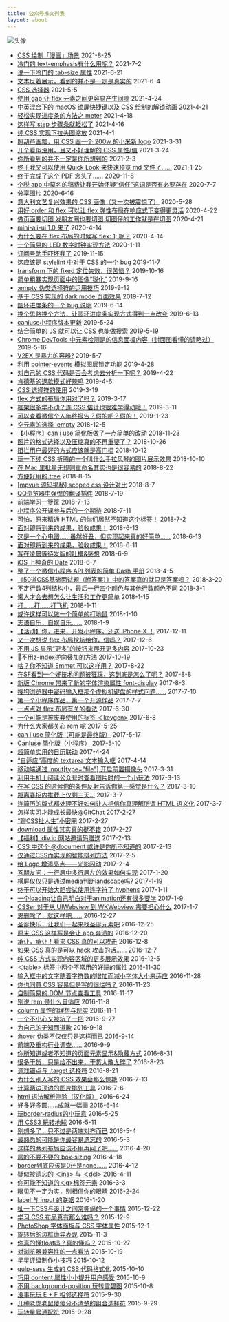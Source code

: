 ```yaml
---
title: 公众号推文列表
layout: about
---
```


![头像](./assets/mpWeiXin.png)

* [CSS 绘制「漫画」场景](https://mp.weixin.qq.com/s/Z947tO_hDfZMjIaJ2ERzZg) 2021-8-25
* [冷门的 text-emphasis有什么用呢？](https://mp.weixin.qq.com/s/OJC-CzSPcZbPST0SE_pafQ) 2021-7-2
* [说一下冷门的 tab-size 属性](https://mp.weixin.qq.com/s/EROPt4TIuJz4ifkkoNdgqA) 2021-6-21
* [文本反着展示，看到的并不是一定是真实的](https://mp.weixin.qq.com/s/Uew-qxHYmnB08-aEmACRbw) 2021-6-4
* [CSS 选择器](http://mp.weixin.qq.com/s?__biz=MzI1MTA2MDcyOQ==&mid=2649568194&idx=1&sn=142a6fb28e3d3cf992108174f289bd76&chksm=f1e15b54c696d2426dfad725d5538785ac7b4f1dafbef6980ec0499f8dace9d54bb48fc9976b#rd) 2021-5-5
* [使用 gap 让 flex 元素之间更容易产生间隙](http://mp.weixin.qq.com/s?__biz=MzI1MTA2MDcyOQ==&mid=2649568166&idx=1&sn=0c5daaf51ebf79ffacaccdffef57319e&chksm=f1e15b30c696d2262d132fb2cc4975b45d121b3b6525f8a00742771cd4edf07cc4779127be05#rd) 2021-4-24
* [中英混合下的 macOS 锁屏快捷键以及 CSS 绘制的解锁动画](http://mp.weixin.qq.com/s?__biz=MzI1MTA2MDcyOQ==&mid=2649568155&idx=1&sn=2fb43cef325725a06471bbe5cc23840c&chksm=f1e15b0dc696d21ba0c213aa08c4b05358b03c3c06efe435f53a47df8c77e719422978964e1d#rd) 2021-4-21
* [轻松实现进度条的方法之 meter](http://mp.weixin.qq.com/s?__biz=MzI1MTA2MDcyOQ==&mid=2649568146&idx=1&sn=5d9a098c2f00d55c757aa7222cc79c49&chksm=f1e15b04c696d21251a65136ac317b9f4b27b1c4f168e3127f563247984966b842f259e19b4d#rd) 2021-4-18
* [这样写 step 步骤条就轻松了](http://mp.weixin.qq.com/s?__biz=MzI1MTA2MDcyOQ==&mid=2649568133&idx=1&sn=f4d21844f5ddedaba8de9afe0e8c5d63&chksm=f1e15b13c696d205c2d2f4436837b45f89fa59d0cad1006a1194efabf29cca3bd80637b7d7ae#rd) 2021-4-16
* [纯 CSS 实现下拉头图缩放](http://mp.weixin.qq.com/s?__biz=MzI1MTA2MDcyOQ==&mid=2649568122&idx=1&sn=d01435f06afd78964277c0def1956861&chksm=f1e15becc696d2fac192343b2c8326905d98646e32237601f370e3bf6753c944906a8ff1782e#rd) 2021-4-1
* [照葫芦画瓢，用 CSS 画一个 200w 的小米新 logo](http://mp.weixin.qq.com/s?__biz=MzI1MTA2MDcyOQ==&mid=2649568112&idx=1&sn=7ab97018c0085c7dcc89e0e279a953bb&chksm=f1e15be6c696d2f022c927ff843e910e28ea3c9f372422e84614fe9ac5866849cd84cc0bef23#rd) 2021-3-31
* [几个看似没用，且又不好理解的 CSS 属性/值](http://mp.weixin.qq.com/s?__biz=MzI1MTA2MDcyOQ==&mid=2649568106&idx=1&sn=c31f1fd47d3adfacf9c43bf539d74a64&chksm=f1e15bfcc696d2eafec5240b0914edbec685b04527944a4926762a1bf4bc71118212e60e168e#rd) 2021-3-24
* [你所看到的并不一定是你所想到的](http://mp.weixin.qq.com/s?__biz=MzI1MTA2MDcyOQ==&mid=2649568065&idx=1&sn=1de2e23dea90e45326f507687348487a&chksm=f1e15bd7c696d2c1ba15c8f8c14b33b36797c85dd313115f217ee26f70389bf216ab3471b92e#rd) 2021-2-3
* [终于我又可以使用 Quick Look 来快速预览 md 文件了……](http://mp.weixin.qq.com/s?__biz=MzI1MTA2MDcyOQ==&mid=2649568058&idx=1&sn=3f6bbc91b95bc9bdc343b2c86760821d&chksm=f1e15bacc696d2bad87ab3852ec5926f543fc2dd3a3834164fca6d7e086d7fcccb08d7f37524#rd) 2021-1-25
* [终于完成了这个 PDF 念头了……](http://mp.weixin.qq.com/s?__biz=MzI1MTA2MDcyOQ==&mid=2649568043&idx=1&sn=e8fe457a119df453f1cbd0f06f8360cd&chksm=f1e15bbdc696d2ab2afc08dd6ac879377aff1dead90d2fb36850297b10c63d19e6988a5e1df9#rd) 2020-11-8
* [个税 app 中莫名的稿费让我开始怀疑“信任”这词是否有必要存在](http://mp.weixin.qq.com/s?__biz=MzI1MTA2MDcyOQ==&mid=2649568036&idx=1&sn=8a697bba5265571209d24d605d2f64b9&chksm=f1e15bb2c696d2a40250f9d7d187cbf7d7efb80e7010d412a0ee855ded71c548c495ec515d6d#rd) 2020-7-7
* [分享图片](http://mp.weixin.qq.com/s?__biz=MzI1MTA2MDcyOQ==&mid=2649567989&idx=1&sn=207874020a507edcd69ccc683107f715&chksm=f1e15a63c696d37522ffa97eda1370faccfe8109a931bae84fa9df0aa3ccd3dc75cf568c6949#rd) 2020-6-16
* [意大利文艺复兴效果的 CSS 画像（又一次被震惊了）](http://mp.weixin.qq.com/s?__biz=MzI1MTA2MDcyOQ==&mid=2649567978&idx=1&sn=5b82893ab349ea15507f1671cbfddf82&chksm=f1e15a7cc696d36a801725a1c6a5cd3cf8fbb570924e1769a2afb37d46151ba6ad287cdf2411#rd) 2020-5-28
* [用好 order 和 flex 可以让 flex 弹性布局在响应式下变得更灵活](http://mp.weixin.qq.com/s?__biz=MzI1MTA2MDcyOQ==&mid=2649567966&idx=1&sn=1ea097a5470abcf0cafb4ae911195a17&chksm=f1e15a48c696d35ef3d3bd88b34682fb2812df0e8650788a4a7d080b7d44be7ae64656edd66e#rd) 2020-4-22
* [做页面要切图
发朋友圈也要切图
切图仔的工作就是在切图](http://mp.weixin.qq.com/s?__biz=MzI1MTA2MDcyOQ==&mid=2649567959&idx=1&sn=ccab6df2e80445425910382617cf6417&chksm=f1e15a41c696d3578b73479e69e493c13070d9a8f9ae8f282bf85fafcc9841be3a37239546c4#rd) 2020-4-21
* [mini-ali-ui 1.0 来了](http://mp.weixin.qq.com/s?__biz=MzI1MTA2MDcyOQ==&mid=2649567955&idx=2&sn=56b22774ea253733060fb2f4eb75905f&chksm=f1e15a45c696d353b322bfffaf241979883dda402484cd79f0ec65d81659e86b4b8037d0d6a2#rd) 2020-4-14
* [为什么要在 flex 布局的时候写 flex: 1; 呢？](http://mp.weixin.qq.com/s?__biz=MzI1MTA2MDcyOQ==&mid=2649567955&idx=1&sn=b4f631b409f4632eebd66996e0c7160a&chksm=f1e15a45c696d3530845beb9b528b55a2cd5d09d729ec6d231e5d5c549a4cd624b0442f4a0c0#rd) 2020-4-14
* [一个简易的 LED 数字时钟实现方法](http://mp.weixin.qq.com/s?__biz=MzI1MTA2MDcyOQ==&mid=2649567945&idx=1&sn=8f2da53c9740451e9218aec14805c2b7&chksm=f1e15a5fc696d3495543400cd20077a41a35de5d06dbf0a49719d66e47698f1044eb3031c004#rd) 2020-1-11
* [订阅号助手吓坏我了](http://mp.weixin.qq.com/s?__biz=MzI1MTA2MDcyOQ==&mid=2649567938&idx=1&sn=42512b4acb3796fe5e932201650e8d27&chksm=f1e15a54c696d342a0111267e960ec0418ed17ac97af9e8f42362057a598c9f9fd2ad0949916#rd) 2019-11-15
* [这应该是 stylelint 中对于 CSS 的一个 bug](http://mp.weixin.qq.com/s?__biz=MzI1MTA2MDcyOQ==&mid=2649567935&idx=1&sn=be826c9dd66fb84af45f005d21756952&chksm=f1e15a29c696d33f15642e339250eafd3d44a173f78133857f91bf3bad8f4f5ad17fbbd73a8a#rd) 2019-11-7
* [transform 下的 fixed 定位失效，很苦恼？](http://mp.weixin.qq.com/s?__biz=MzI1MTA2MDcyOQ==&mid=2649567928&idx=1&sn=e14c9254952c91f795a41ef7bd9cbc28&chksm=f1e15a2ec696d338ceb057c5ad51fa219444a2992675bdfe4ca13d15e4e15e1622aca54520eb#rd) 2019-10-16
* [简单粗暴实现页面中的图像“锐化”](http://mp.weixin.qq.com/s?__biz=MzI1MTA2MDcyOQ==&mid=2649567917&idx=1&sn=1f50bcbe47c857b1b564b06e1cb6b9ce&chksm=f1e15a3bc696d32d2da4d07ffa384f6e72bc0cdf20cd2e493b3d846ced7a3b787a221408746a#rd) 2019-9-16
* [:empty 伪类选择符的运用技巧](http://mp.weixin.qq.com/s?__biz=MzI1MTA2MDcyOQ==&mid=2649567913&idx=1&sn=05b4c488cca33b5d8d3c065512ea7a25&chksm=f1e15a3fc696d3291360e5d31dedfae6ba7a194ecda8f38f0652d41bfbe66b82bc905d3dbae6#rd) 2019-9-12
* [基于 CSS 实现的 dark mode 页面效果](http://mp.weixin.qq.com/s?__biz=MzI1MTA2MDcyOQ==&mid=2649567901&idx=1&sn=fba24d9d31d08578ad3fabe4b81c94b7&chksm=f1e15a0bc696d31d40cde47ee7928ef63dd3588e7375801202ef3bb36d1bc9a8f0bc63afc36d#rd) 2019-7-12
* [圆环进度条的一个 bug 说明](http://mp.weixin.qq.com/s?__biz=MzI1MTA2MDcyOQ==&mid=2649567894&idx=1&sn=cd205c8057553d2fce6218c62db633c5&chksm=f1e15a00c696d316d1bd9f8cfe0c108cbc528e10c035c34e430584fd676d108b3a86e134307c#rd) 2019-6-14
* [换个思路换个方法，让圆环进度条实现方式得到一点改变](http://mp.weixin.qq.com/s?__biz=MzI1MTA2MDcyOQ==&mid=2649567889&idx=1&sn=b77723a40fb8e9a9bf12ca4c5fc50428&chksm=f1e15a07c696d31124fb7db7d3f6c7335018bc64601fb8ee4260a7e0b7a3f9f031996e5fadf9#rd) 2019-6-13
* [caniuse小程序版本更新](http://mp.weixin.qq.com/s?__biz=MzI1MTA2MDcyOQ==&mid=2649567856&idx=1&sn=0530d9e1fe50bee1b4c4967b1354f4a5&chksm=f1e15ae6c696d3f0d0765b7b09bba29f5342bb0822f6a0682afdfe282059cc82f61efccaaa7c#rd) 2019-5-24
* [结合简单的 JS 就可以让 CSS 也能做搜索](http://mp.weixin.qq.com/s?__biz=MzI1MTA2MDcyOQ==&mid=2649567853&idx=1&sn=20c22c79376226affd2bd830550f7f9f&chksm=f1e15afbc696d3ede6b628ede02ba77ff3b105cfbc76b8475c819f56a3ccd5e5dc6a4b6a9b60#rd) 2019-5-19
* [Chrome DevTools 中元素检测是的信息面板内容（封面图看懂的请略过）](http://mp.weixin.qq.com/s?__biz=MzI1MTA2MDcyOQ==&mid=2649567844&idx=1&sn=b97a286a1d4b07b1f865ee7c8392da3f&chksm=f1e15af2c696d3e484cb8207af4cd7c816e464c68fd7466d0bfc61be72fd493fc45879452cb7#rd) 2019-5-16
* [V2EX 是暴力的容器?](http://mp.weixin.qq.com/s?__biz=MzI1MTA2MDcyOQ==&mid=2649567835&idx=1&sn=827fd8bd5dcf1b4272b13544255ae5a5&chksm=f1e15acdc696d3dbdf8b1d7ee52ec6e39fd4fc7b98661aa72172792defebe5643b8e452a9814#rd) 2019-5-7
* [利用 pointer-events 模拟图层锁定功能](http://mp.weixin.qq.com/s?__biz=MzI1MTA2MDcyOQ==&mid=2649567824&idx=1&sn=ee45d8b1a04f7df3afba8ec105acb1eb&chksm=f1e15ac6c696d3d0a03a0a00c9fed081f31c9ce7e34bb2fa8f68b0ee29898b2dadba64b59c45#rd) 2019-4-28
* [对自己的 CSS 代码是否会考虑去分析一下呢？](http://mp.weixin.qq.com/s?__biz=MzI1MTA2MDcyOQ==&mid=2649567816&idx=1&sn=ccae93653c84bf938aea42d3d44df15b&chksm=f1e15adec696d3c8f96b0361f7ddcb72ea4e2510f6d6f6a174f882eada60a68347ca7e7583d4#rd) 2019-4-22
* [肯德基的退款模式好辣鸡](http://mp.weixin.qq.com/s?__biz=MzI1MTA2MDcyOQ==&mid=2649567792&idx=1&sn=bd9e00e4407d41a7916b64e9c90fef8c&chksm=f1e15aa6c696d3b0a97bf506f49e76c7611bf439c85e78f1c1af53a6bb75b967abdb65cf6032#rd) 2019-4-6
* [CSS 选择符的使用](http://mp.weixin.qq.com/s?__biz=MzI1MTA2MDcyOQ==&mid=2649567789&idx=1&sn=88542f00884cd6659b56abf6f30aa4dc&chksm=f1e15abbc696d3addc8f8e771c663f989aa7835a336c2d6a7811e3ffbbf37b29d5822126a7ef#rd) 2019-3-19
* [flex 方式的布局你用对了吗？](http://mp.weixin.qq.com/s?__biz=MzI1MTA2MDcyOQ==&mid=2649567779&idx=1&sn=654fd5b1cef7aa60eb72df1c95aa2f05&chksm=f1e15ab5c696d3a39e5bd322a88ae81e5e62fee0688fde2a1fbd66072c7fd63683e699ed5fce#rd) 2019-3-17
* [框架很多学不动？连 CSS 估计也很难学得动哦！](http://mp.weixin.qq.com/s?__biz=MzI1MTA2MDcyOQ==&mid=2649567770&idx=1&sn=cafe74188facc44d9a76e812fddea446&chksm=f1e15a8cc696d39a98b1d999a3b2e7ae4b4f19fed5a313423758968a1ed4690e235b487a9292#rd) 2019-3-11
* [可以查看微信个人年终报告？假的吧？假的！](http://mp.weixin.qq.com/s?__biz=MzI1MTA2MDcyOQ==&mid=2649567757&idx=1&sn=e9055448bed10835faa4ea1c24a2b692&chksm=f1e15a9bc696d38defee1691c8c09cc98c9fd0e6500b238f9ed42bf35a1d5d7701b4691fbd3d#rd) 2019-1-23
* [空元素的选择 :empty](http://mp.weixin.qq.com/s?__biz=MzI1MTA2MDcyOQ==&mid=2649567754&idx=1&sn=ded08b5ffd40dfec16b2cc0a17842bff&chksm=f1e15a9cc696d38a499b8936e413ec0f1506cd600b6e13298b1c24633ed20443de9ce9fdf331#rd) 2018-12-5
* [【小程序】can i use 简化版做了一点简单的改动](http://mp.weixin.qq.com/s?__biz=MzI1MTA2MDcyOQ==&mid=2649567739&idx=1&sn=dac16d3526441a20f6b41a60da21cf5d&chksm=f1e1596dc696d07b039385cdaf9310a31516bad642a9de1c3e9d2405bf981e079ac27b13ec19#rd) 2018-11-23
* [图片的格式选择以及压缩真的不再重要了？](http://mp.weixin.qq.com/s?__biz=MzI1MTA2MDcyOQ==&mid=2649567733&idx=1&sn=4763e13c1d609a30b726a9eebc338a4c&chksm=f1e15963c696d075d6a71e5d890c29946d16dd68db93d8e2964452de319846b64e24cf7f995f#rd) 2018-10-26
* [阻拦用户最好的方式应该就是高门槛](http://mp.weixin.qq.com/s?__biz=MzI1MTA2MDcyOQ==&mid=2649567727&idx=1&sn=95284deb825f0f9847aa6818da6cd9a5&chksm=f1e15979c696d06f50e773ad6f8c5176b05c2dfccea7ce86ae818da7f624ca9edf7e73710859#rd) 2018-10-12
* [玩一下纯 CSS 折腾的一个叫什么手拉风琴的图片展示效果](http://mp.weixin.qq.com/s?__biz=MzI1MTA2MDcyOQ==&mid=2649567724&idx=1&sn=fa9a2072ed55c154da0c1b877179f348&chksm=f1e1597ac696d06cbd535dfee3028eb3c888f2742fbc264c394280f91b18179d3f515219305c#rd) 2018-10-10
* [在 Mac 里批量无规则重命名其实也是很容易的](http://mp.weixin.qq.com/s?__biz=MzI1MTA2MDcyOQ==&mid=2649567713&idx=1&sn=6af839ef1d082496b2861d6f6b517ed5&chksm=f1e15977c696d06105f97f4d441ec89346aff188dd464de0badc5425887cb5ed88c04a2aa577#rd) 2018-8-22
* [方便好用的 tree](http://mp.weixin.qq.com/s?__biz=MzI1MTA2MDcyOQ==&mid=2649567698&idx=1&sn=28a8bb7012aa77fd63479e97a8395534&chksm=f1e15944c696d052fe3a7682ea753d79a5bc0311e44ca7bf88de35a1b5ef21090ca6a948cb2e#rd) 2018-8-15
* [[mpvue 源码揭秘] scoped css 设计对比](http://mp.weixin.qq.com/s?__biz=MzI1MTA2MDcyOQ==&mid=2649567679&idx=1&sn=539995538185c2ce27d4975dedba0dee&chksm=f1e15929c696d03fdb99b21ef3eb47e5805f5fe047f694cd3d6fd497f55b83271a8b7347e4ca#rd) 2018-8-7
* [QQ浏览器中强悍的翻译插件](http://mp.weixin.qq.com/s?__biz=MzI1MTA2MDcyOQ==&mid=2649567672&idx=1&sn=3c52a94dc6bab42dbffac71ee105b99e&chksm=f1e1592ec696d03878174987c27741d4273fc6c43977576d07874c4dfe3bbedc1bc59999d635#rd) 2018-7-19
* [前端学习一箩筐](http://mp.weixin.qq.com/s?__biz=MzI1MTA2MDcyOQ==&mid=2649567661&idx=1&sn=07ed32cd8530fdf1bdf2fa061e7bc5c1&chksm=f1e1593bc696d02d417ca60fc0807d24357f8c3031c6d8dd7e8f8271e6c8ee3facbe651a20c1#rd) 2018-7-13
* [小程序公开课参与后的一个期待](http://mp.weixin.qq.com/s?__biz=MzI1MTA2MDcyOQ==&mid=2649567652&idx=1&sn=5df0e4a7035d2dd3f9663fd4e8e44644&chksm=f1e15932c696d024f81daca90b214023176008f224a5b332811a3123d4bb8aa3207a5100f376#rd) 2018-7-11
* [可怕，原来精通 HTML 的你们居然不知道这个标签！](http://mp.weixin.qq.com/s?__biz=MzI1MTA2MDcyOQ==&mid=2649567642&idx=1&sn=be82de11a15db8f41b4c28c9eec2c898&chksm=f1e1590cc696d01ab9015e77571ff8199c0ee368aae2f043df8035ad21f64249cb2310783746#rd) 2018-7-2
* [面对即将到来的成果，验收成果！](http://mp.weixin.qq.com/s?__biz=MzI1MTA2MDcyOQ==&mid=2649567636&idx=2&sn=67671f6fb720434fec3e88633034d228&chksm=f1e15902c696d014e84b1de015f8990a62325f44b5c0371892d02eaf27ecfcdd23cdefef80cb#rd) 2018-6-13
* [这是一个心电图……虽然好丑，但实现起来真的好简单……](http://mp.weixin.qq.com/s?__biz=MzI1MTA2MDcyOQ==&mid=2649567636&idx=1&sn=5d5f55dda2a3390641911c76157c9c98&chksm=f1e15902c696d014cb97dc81a1fc87b065e699452c0d7b918fb6778a8f841124f3eee042e42f#rd) 2018-6-13
* [面对即将到来的成果，验收成果！](http://mp.weixin.qq.com/s?__biz=MzI1MTA2MDcyOQ==&mid=2649567627&idx=1&sn=2ebb3cdfb9d57e84cfa5f1bca52f55d4&chksm=f1e1591dc696d00b9fb7cc5a6d01878c7a27841d4a07096d79901bebf1f03219f80df48dc6ce#rd) 2018-6-11
* [写在凌晨等待发版的吐槽&感想](http://mp.weixin.qq.com/s?__biz=MzI1MTA2MDcyOQ==&mid=2649567623&idx=1&sn=636580531dc5a08bd9ddf7200cae6880&chksm=f1e15911c696d007c318f11e091c1c919bb0336103557dff7209dd7fa696713eff4545a0d2c5#rd) 2018-6-9
* [iOS 上神奇的 Date](http://mp.weixin.qq.com/s?__biz=MzI1MTA2MDcyOQ==&mid=2649567617&idx=1&sn=559d212155f7de8162bb6e076812b7c3&chksm=f1e15917c696d001e40983612582c8cc74b515daf77c4975f637395299681c71240e1cdd8931#rd) 2018-6-7
* [整了一个微信小程序 API 列表的简单 Dash 手册](http://mp.weixin.qq.com/s?__biz=MzI1MTA2MDcyOQ==&mid=2649567604&idx=1&sn=194dab839241986ffe200752db7ec2c9&chksm=f1e159e2c696d0f44f74f20c61e7424dd9db692e8dafe74a836eccabc5870a2ad8285877404f#rd) 2018-4-5
* [《50道CSS基础面试题（附答案）》中的答案真的就只是答案吗？](http://mp.weixin.qq.com/s?__biz=MzI1MTA2MDcyOQ==&mid=2649567599&idx=1&sn=057a1e314dd929affdc8626df8499d86&chksm=f1e159f9c696d0efda1d4f006c653960b3e576bcf2fc81fab8b8586d73cc26f6157c69a044b8#rd) 2018-3-20
* [不定行数4列结构中，最后一行四个颜色与其他行数颜色不同](http://mp.weixin.qq.com/s?__biz=MzI1MTA2MDcyOQ==&mid=2649567594&idx=1&sn=206e068680a47f2ae6ee90e1f3c3ffa6&chksm=f1e159fcc696d0eaf6b6ea9d0f9142a343c6618d08556da8590a361612a64b045fc65023aba8#rd) 2018-3-1
* [懒人才会去想怎么让生活和工作更简单](http://mp.weixin.qq.com/s?__biz=MzI1MTA2MDcyOQ==&mid=2649567589&idx=1&sn=de0d4766e23d43b910fa9a9b0d2f6722&chksm=f1e159f3c696d0e514d56fe8a67b42bfab827c33803f48925b1cd8d44de42a83e63091dce777#rd) 2018-1-15
* [打……打……打飞机](http://mp.weixin.qq.com/s?__biz=MzI1MTA2MDcyOQ==&mid=2649567578&idx=1&sn=4e2a9bbaf5e2e78f735a552ec9e5d4e7&chksm=f1e159ccc696d0da1238b3843fb2f1669b0011aa2a136636af2acb54de4b45449cebe09453cb#rd) 2018-1-11
* [或许这样可以做一个简单的打地鼠](http://mp.weixin.qq.com/s?__biz=MzI1MTA2MDcyOQ==&mid=2649567571&idx=1&sn=5d690846072d92e068be33c4b750fd03&chksm=f1e159c5c696d0d34522e3d893bf668d2023761a727eee1ce7941a842fccf0eeb7afd915e331#rd) 2018-1-10
* [志语自乐，自娱自乐……](http://mp.weixin.qq.com/s?__biz=MzI1MTA2MDcyOQ==&mid=2649567563&idx=1&sn=8a07e5e67ac055f7c691dfbf61dade1d&chksm=f1e159ddc696d0cb0612a57ff191692b09a938827fe5bbf28f04e8518c8b7f2cf735d0349242#rd) 2018-1-9
* [【活动】你，进来，开发小程序，还送 iPhone X ！](http://mp.weixin.qq.com/s?__biz=MzI1MTA2MDcyOQ==&mid=2649567559&idx=1&sn=20eeb3ecdacc3e06cb384cbf07d8bee2&chksm=f1e159d1c696d0c7b05d599d2c58dd4283cb4c2de95dba49e9eb32c1e4c2c85b495a756bcec8#rd) 2017-12-11
* [又一次想说 flex 布局挖坑给你，信吗？](http://mp.weixin.qq.com/s?__biz=MzI1MTA2MDcyOQ==&mid=2649567552&idx=1&sn=1d7ae5e9cc12fd38c2576f659c71056b&chksm=f1e159d6c696d0c0a972e5f5c6993ff0347fd0fa70b045f4798ed649098a7f58be1ad1954ccd#rd) 2017-12-6
* [不用 JS 显示“更多”的按钮来展开更多内容](http://mp.weixin.qq.com/s?__biz=MzI1MTA2MDcyOQ==&mid=2649567547&idx=1&sn=e022597760c3e5734a9505a71268e856&chksm=f1e159adc696d0bb7c87a84a56074a280efec840af9493da10f2fda8c683dcbac14ba96ddb30#rd) 2017-10-23
* [🤔不用z-index逆向叠加的方法](http://mp.weixin.qq.com/s?__biz=MzI1MTA2MDcyOQ==&mid=2649567539&idx=1&sn=caf3444c3772d5caa605fbb4e71153c5&chksm=f1e159a5c696d0b310af754fddef6434b1d6a1b6eb5274efc462d62255d5df01210898c1f914#rd) 2017-10-19
* [啥？你不知道 Emmet 可以这样用？](http://mp.weixin.qq.com/s?__biz=MzI1MTA2MDcyOQ==&mid=2649567526&idx=1&sn=829f078dce5086e9930253af0ccabe88&chksm=f1e159b0c696d0a6186beca1d46b3df10e02ca9f16c3b5416c016aa7ebd7169863e49fbc6e0b#rd) 2017-8-22
* [在SF看到一个好技术问题被狂踩，这到底是怎么了呢？](http://mp.weixin.qq.com/s?__biz=MzI1MTA2MDcyOQ==&mid=2649567514&idx=1&sn=47fb4e73d5e3b5f4c35c835ac64fb88f&chksm=f1e1598cc696d09a87976811a5a222044938a6c6bdd4bd5702ff891c2d44ed8cab5333341119#rd) 2017-8-8
* [新版 Chrome 带来了新的字体渲染属性 font-display](http://mp.weixin.qq.com/s?__biz=MzI1MTA2MDcyOQ==&mid=2649567505&idx=1&sn=0ab3f4d971ea864001536ced500cb2ae&chksm=f1e15987c696d091436866bda273a35abf6dd6b17a3be5e364ecfd7f7a0313ed894218f9ef46#rd) 2017-8-3
* [搜狗浏览器中密码输入框那个虚拟机键盘的样式问题……](http://mp.weixin.qq.com/s?__biz=MzI1MTA2MDcyOQ==&mid=2649567493&idx=1&sn=6cc72147b12fe3c79d06a0fd3e127973&chksm=f1e15993c696d085cf988f0bab432f0d4c3e7464b6508a5f3dc602011ba13ca311a4ef12a69f#rd) 2017-7-10
* [第一个小程序作品，第一个开源作品](http://mp.weixin.qq.com/s?__biz=MzI1MTA2MDcyOQ==&mid=2649567482&idx=1&sn=b8d9ef30025a6e325c94b23c6702eac8&chksm=f1e1586cc696d17a7f6247878c0bd88fdf8cee242d9cbe34c5121bfdb93d7bd3fd91b33516cc#rd) 2017-7-7
* [一点点对 flex 布局有关的看法](http://mp.weixin.qq.com/s?__biz=MzI1MTA2MDcyOQ==&mid=2649567472&idx=1&sn=87497ea91d7dcfd8d89e60d6c0c0b9f7&chksm=f1e15866c696d170a16502398f768b2b1727b2e1e2ddcf95451addf2ecddbe110bf032328eae#rd) 2017-6-30
* [一个可能是被废弃使用的标签 ＜keygen>](http://mp.weixin.qq.com/s?__biz=MzI1MTA2MDcyOQ==&mid=2649567464&idx=1&sn=1f0464a9fa9a37d2c14fc255557a2dc0&chksm=f1e1587ec696d16864d87d9cbfd81cca92ae385e6242a58fa518f9342069f9e99d247aec1f70#rd) 2017-6-8
* [为什么大家都关心 rem 呢](http://mp.weixin.qq.com/s?__biz=MzI1MTA2MDcyOQ==&mid=2649567455&idx=1&sn=7b9596eba773008a4c145d2c49201d92&chksm=f1e15849c696d15f6403fe739192ff66b4ed2321f4bc3ce5129ba0e2fe19559589b842be13c5#rd) 2017-5-25
* [can i use 简化版（可能是最终版）](http://mp.weixin.qq.com/s?__biz=MzI1MTA2MDcyOQ==&mid=2649567451&idx=1&sn=6cba4490fe76c3d00db130aff50f4e13&chksm=f1e1584dc696d15bdd0d7d019c1d417d0ee9ff5f13d073b58e700448f26a41fb32bfd8ece317#rd) 2017-5-17
* [CanIuse 简化版（小程序）](http://mp.weixin.qq.com/s?__biz=MzI1MTA2MDcyOQ==&mid=2649567444&idx=1&sn=c0c105776496f7a7c4287d14d82bb8e4&chksm=f1e15842c696d154fe34834c6c95408dbecebebb3642bfe2d2df1b47c6302d5d035ef996168c#rd) 2017-5-10
* [超简单实用的日历联动](http://mp.weixin.qq.com/s?__biz=MzI1MTA2MDcyOQ==&mid=2649567435&idx=1&sn=ad1ea6c25fadb44f63dca3eeebf082a6&chksm=f1e1585dc696d14b62e5de884c7207bcf2df4801919b9e340179100baa502c6ab2bdd868aaa7#rd) 2017-4-24
* [“自适应”高度的 textarea 文本输入框](http://mp.weixin.qq.com/s?__biz=MzI1MTA2MDcyOQ==&mid=2649567428&idx=1&sn=39cdc91bde67283eb6bbf2c34f952154&chksm=f1e15852c696d14426b62040d5d83fc43ab6f44b24165fc751a93fe964a290f2ef6eb3e584a2#rd) 2017-4-14
* [移动端通过 input[type="file"] 开启前置摄像头](http://mp.weixin.qq.com/s?__biz=MzI1MTA2MDcyOQ==&mid=2649567418&idx=1&sn=ceec0a4bd3f61fa2c2a860711a391fcd&chksm=f1e1582cc696d13add7bd70f64017cb8717567e889d397903e66353d5cd6e57f837a9d9439ce#rd) 2017-3-31
* [利用手机上阅读公众号时查看图片时的一个小玩法](http://mp.weixin.qq.com/s?__biz=MzI1MTA2MDcyOQ==&mid=2649567414&idx=1&sn=76d74efb067d75efe7481344306c9c2a&chksm=f1e15820c696d1367017e2067f92927d7d6831747a297f5b24a55c7aa63b49dba22259b0e922#rd) 2017-3-13
* [在写 CSS 的时候你的条件反射告诉你第一感觉是什么？](http://mp.weixin.qq.com/s?__biz=MzI1MTA2MDcyOQ==&mid=2649567404&idx=1&sn=f0fc0853462207de45dd139116102e1d&chksm=f1e1583ac696d12c9cdb7e07fd7a86e4424d882984951f490ad79026c11d11fab78c41f2e32a#rd) 2017-3-10
* [距离春招内推截止仅剩三天...](http://mp.weixin.qq.com/s?__biz=MzI1MTA2MDcyOQ==&mid=2649567399&idx=2&sn=905523cc3bc6361774f6be3e63aa0d7e&chksm=f1e15831c696d127e59359720afa78d7c8bd1e3dd4eab57b8863c50ebfd0985201213833899f#rd) 2017-3-7
* [连简历的版式都处理不好如何让人相信你真理解所谓 HTML 语义化](http://mp.weixin.qq.com/s?__biz=MzI1MTA2MDcyOQ==&mid=2649567399&idx=1&sn=ea923ff680ba487970c8e0f5bd34646f&chksm=f1e15831c696d127ec74be483a740db7755181127101ec5c01a84af2360965aa63c305962616#rd) 2017-3-7
* [怎样实习才能成长最快@GitChat](http://mp.weixin.qq.com/s?__biz=MzI1MTA2MDcyOQ==&mid=2649567382&idx=3&sn=18a821c106860c3bb53c1415c5653aa9&chksm=f1e15800c696d116d13ea52a4032778b3b3274c469e0514cd2b9030217df7bece4d365da1bdf#rd) 2017-2-27
* [“聊CSS扯人生”小密圈](http://mp.weixin.qq.com/s?__biz=MzI1MTA2MDcyOQ==&mid=2649567382&idx=2&sn=54f8e93d212f473e58b5a110dbf40be3&chksm=f1e15800c696d116b90f9d072068a4698348533c292c5fcbe64926db49009690f08e0ae18c04#rd) 2017-2-27
* [download 属性其实真的挺不错](http://mp.weixin.qq.com/s?__biz=MzI1MTA2MDcyOQ==&mid=2649567382&idx=1&sn=bdb3adf50d1c6e62bb8c132fd5e3d9a0&chksm=f1e15800c696d11604b41df2a37a824688a28fc90a579982b32c98e1cd0dbdee64d6802d53af#rd) 2017-2-27
* [【福利】div.io 网站邀请码赠送](http://mp.weixin.qq.com/s?__biz=MzI1MTA2MDcyOQ==&mid=2649567367&idx=2&sn=baac8f4422d260446de949545f770153&chksm=f1e15811c696d107fa77f46a34b2230514132a8ef66edbf0a4ca99b25353940ebf32c0306dfb#rd) 2017-2-13
* [CSS 中这个 @document 或许是你所不知道的](http://mp.weixin.qq.com/s?__biz=MzI1MTA2MDcyOQ==&mid=2649567367&idx=1&sn=f104b8e90492e36aa6202cc951878362&chksm=f1e15811c696d107a6accfe59929e37a32d75c29994a54b4e08d93b0dc5992ae9867f0e93779#rd) 2017-2-13
* [仅通过CSS而实现的智能排列方法](http://mp.weixin.qq.com/s?__biz=MzI1MTA2MDcyOQ==&mid=2649567358&idx=1&sn=a79711a961332b2ce274d758841eaa4d&chksm=f1e158e8c696d1fe07154532418c1fc51ada13e99c5f6f373d1f890337ff785f6987ef6e72a8#rd) 2017-2-5
* [给 Logo 增添亮点——光影闪动](http://mp.weixin.qq.com/s?__biz=MzI1MTA2MDcyOQ==&mid=2649567351&idx=1&sn=889405d49aa1feb30a1e10eb1d4a92fd&chksm=f1e158e1c696d1f71126abb1e853368a505f520a574c5c3f22c275b9ae3fb8ab5b7451f31671#rd) 2017-2-4
* [答朋友问：一行居中多行居左的效果如何实现](http://mp.weixin.qq.com/s?__biz=MzI1MTA2MDcyOQ==&mid=2649567340&idx=1&sn=7a2e47b072aed907a66b2fcdd56e4639&chksm=f1e158fac696d1ecc833108059c6c07f2ce17e1fb90021dfad30ea20cdc044c82a54d3ee145e#rd) 2017-1-20
* [横屏仅仅只是通过media判断landscape吗?](http://mp.weixin.qq.com/s?__biz=MzI1MTA2MDcyOQ==&mid=2649567333&idx=1&sn=3fc10d1789cbc59790a8ffcc7e4f074b&chksm=f1e158f3c696d1e58510adc96755f5dc4eef8c0b1232727d723cc2abbe1990aa39c83b6a9468#rd) 2017-1-19
* [终于可以开始大胆尝试使用连字符了 hyphens](http://mp.weixin.qq.com/s?__biz=MzI1MTA2MDcyOQ==&mid=2649567320&idx=1&sn=ce547ccb5379c33eac4bb55e6e5d4bb7&chksm=f1e158cec696d1d833446ff9f8f24decd493ec8dca750b779dda095c444806b7783f565fb038#rd) 2017-1-11
* [一个loading让自己明白对于animation还有很多要学](http://mp.weixin.qq.com/s?__biz=MzI1MTA2MDcyOQ==&mid=2649567309&idx=1&sn=1c0508ea4df8460dda729688b5c18caf&chksm=f1e158dbc696d1cd3f62e8657ac7ef4e4c0a9f397517e221a06bf4406072f602afe1cf895982#rd) 2017-1-9
* [CSSer 对于从 UIWebview 到 WKWebview 需要担心什么](http://mp.weixin.qq.com/s?__biz=MzI1MTA2MDcyOQ==&mid=2649567299&idx=1&sn=68ef3ca1d34fd86d558437c92043f86e&chksm=f1e158d5c696d1c334d134590d1092205d0ce1a9378de982b32fea3a97638de8ecefac0f71c1#rd) 2017-1-7
* [恩删除了，就这样吧……](http://mp.weixin.qq.com/s?__biz=MzI1MTA2MDcyOQ==&mid=2649567287&idx=1&sn=d90fea0cc3a793ad4bdba42a5809ebb4&chksm=f1e158a1c696d1b7ccbf89045731641d400a3db0ca9a4aab03df2283936b8fd7fa43db098455#rd) 2016-12-27
* [圣诞快乐，让我们一起来找圣诞元素吧](http://mp.weixin.qq.com/s?__biz=MzI1MTA2MDcyOQ==&mid=2649567274&idx=1&sn=d7aa953df557cab08de15a9d03057ad5&chksm=f1e158bcc696d1aa5704e22ee3098b12b453eba0640518b28dbdd698245457bfc319c2847ed9#rd) 2016-12-25
* [原来 CSS 这样写是会让 app 奔溃的](http://mp.weixin.qq.com/s?__biz=MzI1MTA2MDcyOQ==&mid=2649567261&idx=1&sn=73a934f0b644911d140fbb1ba24ae1d3&chksm=f1e1588bc696d19d06ed1bb14868ae57395d51cb540c19031e8f67a25c1806925ccfe41426c2#rd) 2016-12-20
* [承让，承让！看来 CSS 真的可以攻击](http://mp.weixin.qq.com/s?__biz=MzI1MTA2MDcyOQ==&mid=2649567252&idx=1&sn=8a563501cec0115173649e35a14c1787&chksm=f1e15882c696d194ed61d192bf91e2cae0f72c6929139d0d6c898875e580c40dd8c6d10fcabd#rd) 2016-12-8
* [如果 CSS 真的是可以 hack 攻击的话……](http://mp.weixin.qq.com/s?__biz=MzI1MTA2MDcyOQ==&mid=2649567246&idx=1&sn=2843c56c3e53b02fd345beb0e245ed7b&chksm=f1e15898c696d18e806ac248ad898281621f65aacb464e202f1fbedef7747649782380a0ea34#rd) 2016-12-7
* [纯 CSS 方式实现内容区域的更多展示效果](http://mp.weixin.qq.com/s?__biz=MzI1MTA2MDcyOQ==&mid=2649567236&idx=1&sn=5b9c17365f5b6eec6383c3c1b1b753b3&chksm=f1e15892c696d184c1399f35107fd80e0cf7ab7c6dca4786e16d5bcf18cca1db5c6228d3b13f#rd) 2016-12-5
* [＜table> 标签中两个不常用的好玩的属性](http://mp.weixin.qq.com/s?__biz=MzI1MTA2MDcyOQ==&mid=2649567228&idx=1&sn=7664064b4528c1132d1c1de6957c13a5&chksm=f1e1476ac696ce7ca084a314795046c08c3ca3d06a58132f90307f27d1c6846436d3c7b98cad#rd) 2016-11-30
* [输入框中的文字随着字符数的增加而减小字体大小来适应](http://mp.weixin.qq.com/s?__biz=MzI1MTA2MDcyOQ==&mid=2649567221&idx=1&sn=ffb0dc5890428b83fa6d53d5ee6b613e&chksm=f1e14763c696ce759100b4b5fc5c6909eb07ccb916834f64478e37235db83a4af372f9844145#rd) 2016-11-28
* [你也同意 CSS 容易但是写的很烂吗？](http://mp.weixin.qq.com/s?__biz=MzI1MTA2MDcyOQ==&mid=2649567213&idx=1&sn=d45ffd889b59d57e0b150f159f760ee0&chksm=f1e1477bc696ce6dddd1ff537855aeb872e0c46a661b5929c6387b2f214cf7de2159707168cf#rd) 2016-11-23
* [自制简易的 DOM 节点查看工具](http://mp.weixin.qq.com/s?__biz=MzI1MTA2MDcyOQ==&mid=2649567200&idx=1&sn=635160ba6f36f0ba395f1cf1f067fa79&chksm=f1e14776c696ce60a1c4e95a18a1803b301e5529aa790e057ce25710c458d7e704250b05c2ee#rd) 2016-11-17
* [别说 rem 是什么自适应](http://mp.weixin.qq.com/s?__biz=MzI1MTA2MDcyOQ==&mid=2649567180&idx=1&sn=8756f9a50e364930902b3df2599a4dc8&chksm=f1e1475ac696ce4c79a51eaab17944fa06da5406835ef6b642bfe2da16762c18d7c92e50516f#rd) 2016-11-8
* [column 属性的理想与现实](http://mp.weixin.qq.com/s?__biz=MzI1MTA2MDcyOQ==&mid=2649567177&idx=1&sn=e43951ce452fc4dda016336a6dbc51be&chksm=f1e1475fc696ce49910ea038a45ecdc254fc41a4c03a7ac173760fd27e4ee09daea237b9ea24#rd) 2016-11-1
* [一个不小心又被坑了一把](http://mp.weixin.qq.com/s?__biz=MzI1MTA2MDcyOQ==&mid=2649567167&idx=1&sn=e36afa2043baed45d069765c1efd0569&chksm=f1e14729c696ce3f4dcb926368adccd5eb970a8c532245cc801451e3e531cf787fe2bf7db344#rd) 2016-9-27
* [为自己的无知而道歉](http://mp.weixin.qq.com/s?__biz=MzI1MTA2MDcyOQ==&mid=2649567159&idx=1&sn=c860434813ed9fae58f0905038c22991&chksm=f1e14721c696ce374c5a6fe5f2e2bcf7f4304c7277791b0a43e1e5e0cea731d10b288bddfad8#rd) 2016-9-18
* [:hover 伪类不仅仅只是这样而已](http://mp.weixin.qq.com/s?__biz=MzI1MTA2MDcyOQ==&mid=2649567157&idx=1&sn=aa9c5f7655b7c65a2c2001192e829b19&chksm=f1e14723c696ce35465a622d254152d4d569e6c6e637291ddaaa15d9e8b2455eeb57d85b9f33#rd) 2016-9-14
* [前端及重构行业调查……](http://mp.weixin.qq.com/s?__biz=MzI1MTA2MDcyOQ==&mid=2649567137&idx=1&sn=aadc2cb221aa8883b4088d4b483446c6&chksm=f1e14737c696ce21aa03f43028a703fff980182aab6bfd7878177c733b143d1b8e431ff4d262#rd) 2016-9-9
* [你所知道或者不知道的页面元素显示&隐藏方式](http://mp.weixin.qq.com/s?__biz=MzI1MTA2MDcyOQ==&mid=2649567133&idx=1&sn=122313fefb3573cf13e54196d1ad73f8&chksm=f1e1470bc696ce1d863c937ee314ed09151d04b14bc3bab5b1109ebca599d1a1f7dfd1b8fb5f#rd) 2016-8-31
* [很多干货，只是给不出来，干货太散太碎了](http://mp.weixin.qq.com/s?__biz=MzI1MTA2MDcyOQ==&mid=2649567130&idx=1&sn=13906146ad43767cbf6e5a558693c02a&chksm=f1e1470cc696ce1a2e3eb0292dc769215c3c89afcc929960a813dabe3fe6d3b793be99c5c346#rd) 2016-8-23
* [调戏锚点与 :target 选择符](http://mp.weixin.qq.com/s?__biz=MzI1MTA2MDcyOQ==&mid=2649567126&idx=1&sn=b860c2f63837dac2d64f074e72ce20b4&chksm=f1e14700c696ce165405a53682b1ed8724cf9226c561967153c3b55730e85bb23c2713a1241f#rd) 2016-8-21
* [为什么别人写的 CSS 效果会那么惊艳](http://mp.weixin.qq.com/s?__biz=MzI1MTA2MDcyOQ==&mid=2649567108&idx=1&sn=758d824e2d63a5628621d4be915ad0d3&chksm=f1e14712c696ce0445b82f8596c133a980d43513a7234561e2d8eed4fbe97fe5d9a7aab4a9e6#rd) 2016-7-13
* [计算两边顶边的图片排列工具](http://mp.weixin.qq.com/s?__biz=MzI1MTA2MDcyOQ==&mid=2649567105&idx=1&sn=278d86c007568c31fc1f1c0fd0a04ab3&chksm=f1e14717c696ce01dca170f780c17970f7a46ee1954f0fe05050e6ee3fdb4ca41d91d15756f8#rd) 2016-7-6
* [html 语法解析测验（汉化版）](http://mp.weixin.qq.com/s?__biz=MzI1MTA2MDcyOQ==&mid=2649567097&idx=1&sn=d5d2319c9c291476a4aec5423419212e&chksm=f1e147efc696cef9934ee5a51bc64783a1502ec27bf3f09da329514e55d77304f27f14868fd6#rd) 2016-6-24
* [好多好多圆……成就一幅画](http://mp.weixin.qq.com/s?__biz=MzI1MTA2MDcyOQ==&mid=2649567094&idx=1&sn=2613d0847887bab8d6289372bd5d02f9&chksm=f1e147e0c696cef6d724bbf9c3be9d4316a169bf9cc89a9de083fe7b74928b811f21294807de#rd) 2016-6-14
* [玩border-radius的小玩意](http://mp.weixin.qq.com/s?__biz=MzI1MTA2MDcyOQ==&mid=2649567086&idx=1&sn=43b0b65bd2faf284790e32e566bbbc58&chksm=f1e147f8c696ceee3e946e39b48e1eac40132465f2ae1e82239a2c04ebc0ad3c68f287a15ae3#rd) 2016-5-25
* [用 CSS3 玩转地球](http://mp.weixin.qq.com/s?__biz=MzI1MTA2MDcyOQ==&mid=2649567078&idx=1&sn=66608ff2bbaf0ee14159f121a620fc0c&chksm=f1e147f0c696cee6978dbc188a1632220d727ed75d5ecce162ab28c750f6f8b7790f50a68054#rd) 2016-5-11
* [别想多了，只不过是两端对齐而已](http://mp.weixin.qq.com/s?__biz=MzI1MTA2MDcyOQ==&mid=2649567067&idx=1&sn=8c9602c305026c55f412fe3d398cbf58&chksm=f1e147cdc696cedba2a881c024f6bba53a2bc0286797057de80bc4f3d4d0a9a05797efb34fec#rd) 2016-5-4
* [最熟悉的可能是你最容易遗忘的](http://mp.weixin.qq.com/s?__biz=MzI1MTA2MDcyOQ==&mid=2649567056&idx=1&sn=3b6d46e567d2a625b94ffc120fea375e&chksm=f1e147c6c696ced0b9551eb77397b632c539635a3f121bbcf2ea342de2df5ba1661bb183b764#rd) 2016-5-3
* [这样的两列布局应该不用再问了吧……](http://mp.weixin.qq.com/s?__biz=MzI1MTA2MDcyOQ==&mid=2649567052&idx=1&sn=2487714ac190624b31a3522c57b9b0e1&chksm=f1e147dac696ceccf4a6c1f6bd2ed51da0e2abdfb5ca9d479fe0e2ddfb81582cd8e87c3c778a#rd) 2016-4-20
* [屌的不要不要的 box-sizing](http://mp.weixin.qq.com/s?__biz=MzI1MTA2MDcyOQ==&mid=2649567032&idx=1&sn=8c59565b293042d6c8d414a0355cb48e&chksm=f1e147aec696ceb8b9cb2f4cdca7b9dbf5843311b9ac0f893b83c8f49640263601ebe671f887#rd) 2016-4-18
* [border到底应该是0还是none……](http://mp.weixin.qq.com/s?__biz=MzI1MTA2MDcyOQ==&mid=402083375&idx=1&sn=1bae00727abf44c8ac6380a458e0ddad&chksm=7bfb26b94c8cafaf069b4205a3508c5d1edaf7c616bd1c9f0ff65a9f42168de289829c3d7f24#rd) 2016-4-12
* [疑似被遗忘的 ＜ins> 与 ＜del>](http://mp.weixin.qq.com/s?__biz=MzI1MTA2MDcyOQ==&mid=402066192&idx=1&sn=88add2aba7b0f5a9e2a15be8f5e2d474&chksm=7bfb63864c8cea907717826d1d473a18b7f376d5d1500a82c8b34b76654be717b06164c1819c#rd) 2016-4-11
* [你可能不知道的＜q>标签元素](http://mp.weixin.qq.com/s?__biz=MzI1MTA2MDcyOQ==&mid=401696982&idx=1&sn=07f6d026c85ffc3e6503a8b075b2b666&chksm=7bfd00404c8a89560ae408c327785a4f98f5f1f2b0ed5c30b16d6757499d3c8bc4ae171c4951#rd) 2016-3-3
* [眼见不一定为实，别相信你的眼睛](http://mp.weixin.qq.com/s?__biz=MzI1MTA2MDcyOQ==&mid=401617798&idx=1&sn=6ebaf1e4b5dfc51cb6ee5a7bd2d7375b&chksm=7bfc5b104c8bd2062046557bf12e72a0e68f5e04c667646fe1b6d0e3e40fca7b2ccf8adc9888#rd) 2016-2-24
* [label 与 input 的联姻](http://mp.weixin.qq.com/s?__biz=MzI1MTA2MDcyOQ==&mid=401411301&idx=1&sn=f65b6ec30a5030c955226c81d94c0c55&chksm=7be164734c96ed6591116834fb7199f23d9a6dcf562b0e6782be1f29c9f94176c5d6e4bce433#rd) 2016-1-20
* [扯一下CSS与设计之间常撕逼的一个事情](http://mp.weixin.qq.com/s?__biz=MzI1MTA2MDcyOQ==&mid=401049859&idx=1&sn=611205c9f8f789df3c35e0412ae5773d&chksm=7bebe1954c9c68833b12a4713f68757f7f86d7ee0025df485d2c41962f5374f3f570de388ca6#rd) 2015-12-22
* [学习 CSS 布局真有那么难吗？](http://mp.weixin.qq.com/s?__biz=MzI1MTA2MDcyOQ==&mid=400600115&idx=1&sn=c6fda2579538d420330e2da0f0176afe&chksm=7becc4a54c9b4db30c1713e4560b5b3856b793d888d1abf447d2edb775e53c907d4c87c14f53#rd) 2015-12-9
* [PhotoShop 字体面板与 CSS 字体属性](http://mp.weixin.qq.com/s?__biz=MzI1MTA2MDcyOQ==&mid=400473473&idx=1&sn=fc5a9e2dc32abbe76f317ddfff2182df&chksm=7bd2d5174ca55c0109412e5436edb11316c1e2acde21b4173a661c778eaeab4c113298d00a22#rd) 2015-12-1
* [旋转后的边框诡异表现](http://mp.weixin.qq.com/s?__biz=MzI1MTA2MDcyOQ==&mid=400177069&idx=1&sn=76861c555b5aeacbedf089f7729c8c4d&chksm=7bd65f3b4ca1d62df4df3452fdde0616ac51bb296840f33305ca0604b72ac6b202be676e2e23#wechat_redirect) 2015-11-3
* [你真的懂float吗？真的懂吗？](http://mp.weixin.qq.com/s?__biz=MzI1MTA2MDcyOQ==&mid=400125763&idx=1&sn=1aa0098b5c461d952778d0461afead27&chksm=7bd507d54ca28ec39a6bab83e5ad038494d74d47da58d3f3c560418402d12cb4eaaa1249af83#rd) 2015-10-27
* [对浏览器兼容性的一点看法](http://mp.weixin.qq.com/s?__biz=MzI1MTA2MDcyOQ==&mid=400033947&idx=1&sn=dd16b5038961beeb40a215e96a15eccd&chksm=7bd4600d4ca3e91b0df3bf43e1fd33ca1e6c84e5c1a1aef9692b4cc5e6a1341e73190eb8ba71#rd) 2015-10-19
* [星星评级制作小技巧](http://mp.weixin.qq.com/s?__biz=MzI1MTA2MDcyOQ==&mid=208893579&idx=1&sn=d384308802bb6670bcc410a138aa1830&chksm=607f1e1d5708970ba5f7f861d3a1a5136585c843c0043bd4e3ae9060f4f42a74fccdff4a67b7#rd) 2015-10-12
* [gulp-sass 生成的 CSS 代码格式化](http://mp.weixin.qq.com/s?__biz=MzI1MTA2MDcyOQ==&mid=208866878&idx=1&sn=70793ddc5c4d0f10b3d713f07a24deac&chksm=607f66a85708efbe68ac7f5ee6aa622d75e820264b94a669bc874b2754bdfc77632a548a82c9#rd) 2015-10-10
* [巧用 content 属性小小提升用户感受](http://mp.weixin.qq.com/s?__biz=MzI1MTA2MDcyOQ==&mid=208851383&idx=1&sn=1140f7cc5a4f30586f76d99635705fd6&chksm=607eb921570930370d4547af33c0ebe27979561ead42c212d7aee053ea72cecf488b797a64df#rd) 2015-10-9
* [不用 background-position 玩转雪碧图](http://mp.weixin.qq.com/s?__biz=MzI1MTA2MDcyOQ==&mid=208835391&idx=1&sn=7e9a7dafdd390acb8812297aaf902144&chksm=607efba9570972bfb6dfd3016fce478af47f4a9131bcee24e0a890945e2a3ff448732cdda15f#rd) 2015-10-8
* [没事玩玩 E + F 相邻选择符](http://mp.weixin.qq.com/s?__biz=MzI1MTA2MDcyOQ==&mid=208638084&idx=1&sn=188697b4d4de80c6917650a6d93852a1&chksm=6063f8125714710419ec6262e6ac1244c68507e0dcd5dc4b38bb5e32a8dc2304c94d08c29f42#rd) 2015-9-30
* [几种老虎老鼠傻傻分不清楚的组合选择符](http://mp.weixin.qq.com/s?__biz=MzI1MTA2MDcyOQ==&mid=208598263&idx=1&sn=377285eacc76fe15eb72e99f94188284&chksm=60629c61571515772b586f15ff8242e4a9ee974092b128fa0c77952dd463afcdb3150d79e565#rd) 2015-9-29
* [玩转星号通配符](http://mp.weixin.qq.com/s?__biz=MzI1MTA2MDcyOQ==&mid=208586399&idx=1&sn=70c1df98dd85391930409ffdecd29494&chksm=6062ae095715271f2243b80dd4a13e1c78073113331ad7f55270ba1dd6e7e4698036cf3a7c87#rd) 2015-9-28
